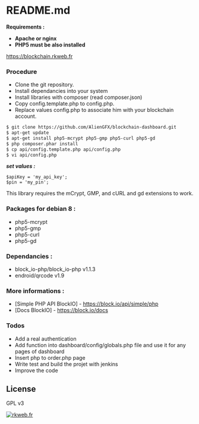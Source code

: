 # README.md

**Requirements :**
- **Apache or nginx**
- **PHP5 must be also installed**

https://blockchain.rkweb.fr

### Procedure

- Clone the git repository.
- Install dependancies into your system
- Install libraries with composer (read composer.json)
- Copy config.template.php to config.php.
- Replace values config.php to associate him with your blockchain account.

```sh
$ git clone https://github.com/AlienGFX/blockchain-dashboard.git
$ apt-get update
$ apt-get install php5-mcrypt php5-gmp php5-curl php5-gd
$ php composer.phar install
$ cp api/config.template.php api/config.php
$ vi api/config.php
```

***set values :***

```
$apiKey = 'my_api_key';
$pin = 'my_pin';
```

This library requires the mCrypt, GMP, and cURL and gd extensions to work.

### Packages for debian 8 :
- php5-mcrypt
- php5-gmp
- php5-curl
- php5-gd

### Dependancies :
- block_io-php/block_io-php v1.1.3
- endroid/qrcode v1.9


### More informations :
* [Simple PHP API BlockIO] - https://block.io/api/simple/php
* [Docs BlockIO] - https://block.io/docs

### Todos

 - Add a real authentication
 - Add function into dashboard/config/globals.php file and use it for any pages of dashboard
 - Insert php to order.php page
 - Write test and build the projet with jenkins
 - Improve the code

License
----

GPL v3

[![rkweb.fr](https://rkweb.fr/fr/images/avatar.png)](https://rkweb.fr)
